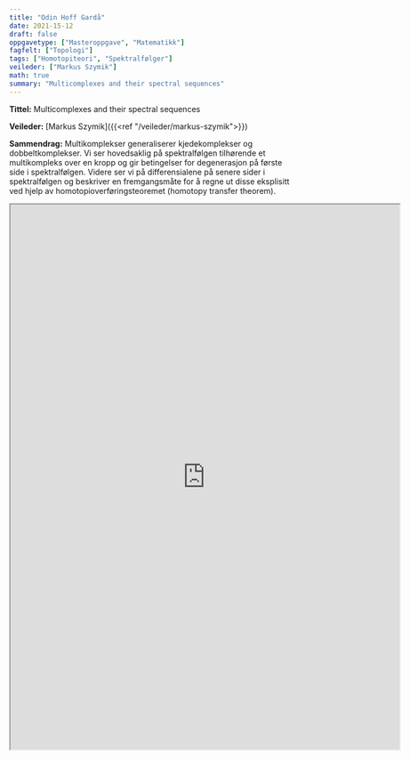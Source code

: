 ```yaml
---
title: "Odin Hoff Gardå"
date: 2021-15-12
draft: false
oppgavetype: ["Masteroppgave", "Matematikk"]
fagfelt: ["Topologi"]
tags: ["Homotopiteori", "Spektralfølger"]
veileder: ["Markus Szymik"]
math: true
summary: "Multicomplexes and their spectral sequences"
---
```


**Tittel:**  Multicomplexes and their spectral sequences

**Veileder:** [Markus Szymik]({{<ref "/veileder/markus-szymik">}})

**Sammendrag:** Multikomplekser generaliserer kjedekomplekser og dobbeltkomplekser. Vi ser hovedsaklig på spektralfølgen tilhørende et multikompleks over en kropp og gir betingelser for degenerasjon på første side i spektralfølgen. Videre ser vi på differensialene på senere sider i spektralfølgen og beskriver en fremgangsmåte for å regne ut disse eksplisitt ved hjelp av homotopioverføringsteoremet (homotopy transfer theorem).


<iframe src="https://drive.google.com/file/d/1bWk-uVUHUc0Y-HIixeoL7ual1P7qnfXF/preview" width="700" height="980" allow="autoplay"></iframe>

